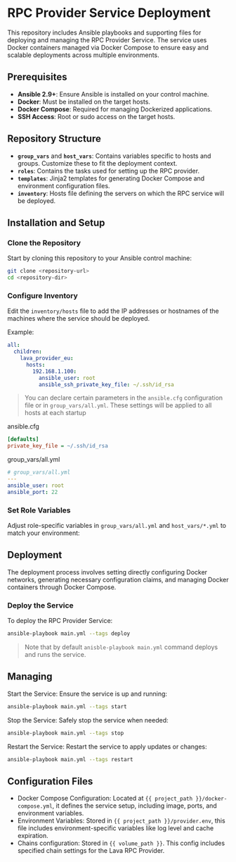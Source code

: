 # RPC Provider Service Deployment

This repository includes Ansible playbooks and supporting files for deploying and managing the RPC Provider Service. The service uses Docker containers managed via Docker Compose to ensure easy and scalable deployments across multiple environments.

## Prerequisites

- **Ansible 2.9+**: Ensure Ansible is installed on your control machine.
- **Docker**: Must be installed on the target hosts.
- **Docker Compose**: Required for managing Dockerized applications.
- **SSH Access**: Root or sudo access on the target hosts.

## Repository Structure

- **`group_vars`** and **`host_vars`**: Contains variables specific to hosts and groups. Customize these to fit the deployment context.
- **`roles`**: Contains the tasks used for setting up the RPC provider.
- **`templates`**: Jinja2 templates for generating Docker Compose and environment configuration files.
- **`inventory`**: Hosts file defining the servers on which the RPC service will be deployed.

## Installation and Setup

### Clone the Repository

Start by cloning this repository to your Ansible control machine:

```bash
git clone <repository-url>
cd <repository-dir>
```

### Configure Inventory

Edit the `inventory/hosts` file to add the IP addresses or hostnames of the machines where the service should be deployed.

Example:

```yaml
all:
  children:
    lava_provider_eu:
      hosts:
        192.168.1.100:
          ansible_user: root
          ansible_ssh_private_key_file: ~/.ssh/id_rsa
```

> You can declare certain parameters in the `ansible.cfg` configuration file or in `group_vars/all.yml`. These settings will be applied to all hosts at each startup

ansible.cfg
```ini
[defaults]
private_key_file = ~/.ssh/id_rsa
```

group_vars/all.yml

```yml
# group_vars/all.yml
---
ansible_user: root
ansible_port: 22
```

### Set Role Variables
Adjust role-specific variables in `group_vars/all.yml` and `host_vars/*.yml` to match your environment:

## Deployment
The deployment process involves setting directly configuring Docker networks, generating necessary configuration claims, and managing Docker containers through Docker Compose.

### Deploy the Service
To deploy the RPC Provider Service:

```bash
ansible-playbook main.yml --tags deploy
```

> Note that by default ```anisble-playbook main.yml``` command deploys and runs the service.

## Managing

Start the Service: Ensure the service is up and running:

```bash
ansible-playbook main.yml --tags start
```

Stop the Service: Safely stop the service when needed:

```bash
ansible-playbook main.yml --tags stop
```

Restart the Service: Restart the service to apply updates or changes:

```bash
ansible-playbook main.yml --tags restart
```

## Configuration Files

* Docker Compose Configuration: Located at `{{ project_path }}/docker-compose.yml`, it defines the service setup, including image, ports, and environment variables.
* Environment Variables: Stored in `{{ project_path }}/provider.env`, this file includes environment-specific variables like log level and cache expiration.
* Chains configuration: Stored in `{{ volume_path }}`. This config includes specified chain settings for the Lava RPC Provider.